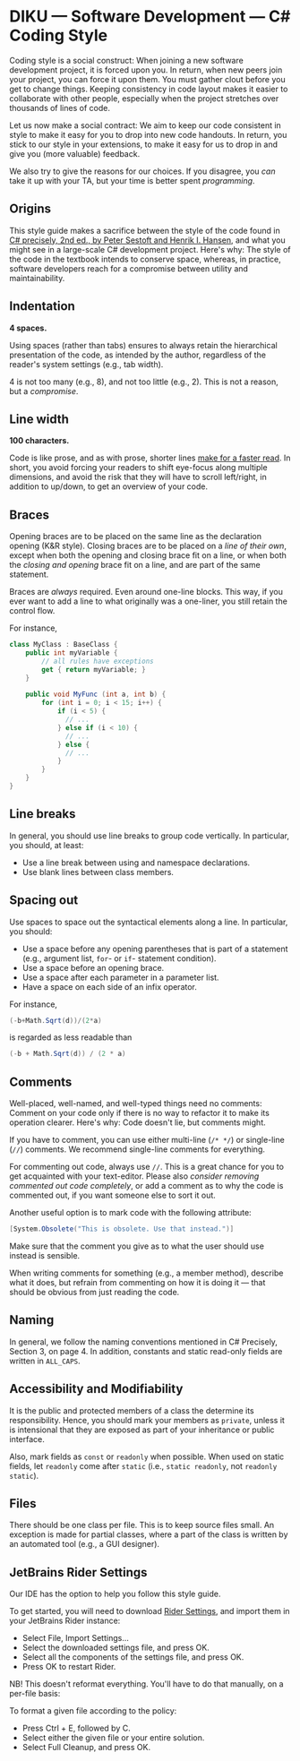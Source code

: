 # DIKU — Software Development — C# Coding Style

Coding style is a social construct: When joining a new software development
project, it is forced upon you. In return, when new peers join your project,
you can force it upon them. You must gather clout before you get to change
things. Keeping consistency in code layout makes it easier to collaborate with
other people, especially when the project stretches over thousands of lines of
code.

Let us now make a social contract: We aim to keep our code consistent in style
to make it easy for you to drop into new code handouts. In return, you stick to
our style in your extensions, to make it easy for us to drop in and give you
(more valuable) feedback.

We also try to give the reasons for our choices. If you disagree, you *can*
take it up with your TA, but your time is better spent _programming_.

## Origins

This style guide makes a sacrifice between the style of the code found
in [C# precisely, 2nd ed., by Peter Sestoft and Henrik I.
Hansen](http://www.itu.dk/~sestoft/csharpprecisely/), and what you
might see in a large-scale C# development project. Here's why: The
style of the code in the textbook intends to conserve space, whereas,
in practice, software developers reach for a compromise between
utility and maintainability.

## Indentation

**4 spaces.**

Using spaces (rather than tabs) ensures to always retain the hierarchical
presentation of the code, as intended by the author, regardless of the reader's
system settings (e.g., tab width).

4 is not too many (e.g., 8), and not too little (e.g., 2). This is not a
reason, but a _compromise_.

## Line width

**100 characters.**

Code is like prose, and as with prose, shorter lines [make for a
faster
read](https://web.archive.org/web/20171025201838/http://www.humanfactors.com/newsletters/optimal_line_length.asp).
In short, you avoid forcing your readers to shift eye-focus along
multiple dimensions, and avoid the risk that they will have to scroll
left/right, in addition to up/down, to get an overview of your code.

## Braces

Opening braces are to be placed on the same line as the declaration
opening (K&R style). Closing braces are to be placed on a _line of
their own_, except when both the opening and closing brace fit on a
line, or when both the _closing and opening_ brace fit on a line, and
are part of the same statement.

Braces are _always_ required. Even around one-line blocks. This way, if you
ever want to add a line to what originally was a one-liner, you still retain the
control flow.

For instance,
```csharp
class MyClass : BaseClass {
    public int myVariable {
        // all rules have exceptions
        get { return myVariable; }
    }
    
    public void MyFunc (int a, int b) {
        for (int i = 0; i < 15; i++) {
            if (i < 5) {
              // ...
            } else if (i < 10) {
              // ...
            } else {
              // ...
            }
        }
    }
}
```

## Line breaks

In general, you should use line breaks to group code vertically. In
particular, you should, at least:

* Use a line break between using and namespace declarations.
* Use blank lines between class members.

## Spacing out

Use spaces to space out the syntactical elements along a line. In
particular, you should:

* Use a space before any opening parentheses that is part of a
  statement (e.g., argument list, `for`- or `if`- statement
  condition).
* Use a space before an opening brace.
* Use a space after each parameter in a parameter list.
* Have a space on each side of an infix operator.

For instance,
```csharp
(-b+Math.Sqrt(d))/(2*a)
```
is regarded as less readable than
```csharp
(-b + Math.Sqrt(d)) / (2 * a)
```

## Comments

Well-placed, well-named, and well-typed things need no comments:
Comment on your code only if there is no way to refactor it to make
its operation clearer. Here's why: Code doesn't lie, but comments
might.

If you have to comment, you can use either multi-line (`/* */`) or
single-line (`//`) comments. We recommend single-line comments for
everything.

For commenting out code, always use `//`. This is a great chance for you to get
acquainted with your text-editor.  Please also _consider removing commented out
code completely_, or add a comment as to why the code is commented out, if you
want someone else to sort it out.

Another useful option is to mark code with the following attribute:

```csharp
[System.Obsolete("This is obsolete. Use that instead.")]
```

Make sure that the comment you give as to what the user should use
instead is sensible.

When writing comments for something (e.g., a member method), describe
what it does, but refrain from commenting on how it is doing it — that
should be obvious from just reading the code.

## Naming

In general, we follow the naming conventions mentioned in C#
Precisely, Section 3, on page 4. In addition, constants and static
read-only fields are written in `ALL_CAPS`.

## Accessibility and Modifiability

It is the public and protected members of a class the determine its
responsibility. Hence, you should mark your members as `private`,
unless it is intensional that they are exposed as part of your
inheritance or public interface.

Also, mark fields as `const` or `readonly` when possible. When used on
static fields, let `readonly` come after `static` (i.e., `static
readonly`, not `readonly static`).

## Files

There should be one class per file. This is to keep source files small. An
exception is made for partial classes, where a part of the class is written by
an automated tool (e.g., a GUI designer).

## JetBrains Rider Settings

Our IDE has the option to help you follow this style guide.

To get started, you will need to download [Rider
Settings](https://github.com/diku-dk/su18-guides/raw/v1.1/files/RiderSettings.jar),
and import them in your JetBrains Rider instance:

* Select File, Import Settings...
* Select the downloaded settings file, and press OK.
* Select all the components of the settings file, and press OK.
* Press OK to restart Rider.

NB! This doesn't reformat everything. You'll have to do that manually, on a
per-file basis:

To format a given file according to the policy:

* Press Ctrl + E, followed by C.
* Select either the given file or your entire solution.
* Select Full Cleanup, and press OK.
